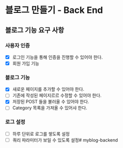 # 블로그 만들기 - Back End


## 블로그 기능 요구 사항

### 사용자 인증

- [x] 로그인 기능을 통해 인증을 진행할 수 있어야 한다.
- [x] 회원 가입 기능

### 블로그 기능

- [x] 새로운 페이지를 추가할 수 있어야 한다.
- [ ] 기존에 작성된 페이지르르 수정할 수 있어야 한다.
- [x] 저장된 POST 들을 불러올 수 있어야 한다.
- [ ] Category 목록을 가져올 수 있어샤 한다.

### 로그 설정

- [ ] 하루 단위로 로그를 쌓도록 설정
- [ ] 쿼리 파라미터가 보일 수 있도록 설정# myblog-backend
